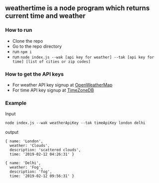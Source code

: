 ## weathertime is a node program which returns current time and weather

### **How to run**
- Clone the repo
- Go to the repo directory
- run `npm i`
- run `node index.js --wak [api key for weather] --tak [api key for time] [list of cities or zip codes]`

### **How to get the API keys**
- For weather API key signup at [OpenWeatherMap](https://openweathermap.org/) 
- For time API key signup at [TimeZoneDB](https://timezonedb.com/)

### **Example**

Input
```
node index.js --wak weatherApiKey --tak timeApiKey london delhi
```

output
```
{ name: 'London',
  weather: 'Clouds',
  description: 'scattered clouds',
  time: '2019-02-12 04:26:31' }

{ name: 'Delhi',
  weather: 'Fog',
  description: 'fog',
  time: '2019-02-12 09:56:31' }
```